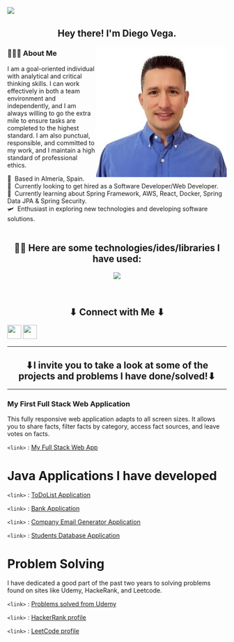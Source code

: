 ![](https://user-images.githubusercontent.com/18350557/176309783-0785949b-9127-417c-8b55-ab5a4333674e.gif)
<h2 align="center">Hey there! I'm Diego Vega.</h2>
<img align="right" src="https://github.com/DiegoVega87/Diego_Vega/blob/main/DvPic.jpeg" width="300">
<h3 align="left"> 👨🏻‍💻 About Me </h3>
<p aling="left">
 I am a goal-oriented individual with
 analytical and critical thinking skills.
 I can work effectively in both a team
 environment and independently, and I am
 always willing to go the extra mile to
 ensure tasks are completed to the highest
 standard. I am also punctual, responsible,
 and committed to my work, and I maintain a
 high standard of professional ethics.
</p>
🌱 &nbsp;Based in Almería, Spain.<br>
💼 &nbsp;Currently looking to get hired as a Software Developer/Web Developer.<br>
🔭 &nbsp;Currently learning about Spring Framework, AWS, React, Docker, Spring Data JPA & Spring Security.<br>
🛩 &nbsp;Enthusiast in exploring new technologies and developing software solutions.<br>
<br>
<h2 align="center">
  👷🏼 Here are some technologies/ides/libraries I have used:
</h2>
<p align="center">
<a href="https://skillicons.dev">
    <img src="https://skillicons.dev/icons?i=java,python,git,docker,jenkins,azure,postgresql,mysql,php,r,eclipse,vscode,github,idea,sqlite,html,css,javascript" />
  </a>
</p>
 </br>

 <h2 align="center">⬇ Connect with Me ⬇</h2>
 <p align="left"> <a href="https://www.github.com/DiegoVega87" target="_blank" rel="noreferrer"><img src="https://raw.githubusercontent.com/danielcranney/readme-generator/main/public/icons/socials/github.svg" width="32" height="32" /></a> <a href="https://www.linkedin.com/in/diegovega87" target="_blank" rel="noreferrer"><img src="https://raw.githubusercontent.com/danielcranney/readme-generator/main/public/icons/socials/linkedin.svg" width="32" height="32" /></a></p>
 
 ---


<h2 align="center">⬇I invite you to take a look at some of the projects and problems I have done/solved!⬇</h2>

---
 
### My First Full Stack Web Application

This fully responsive web application adapts to all screen sizes. It allows you to share facts, filter facts by category, access fact sources,
and leave votes on facts.

`<link>` : <a href="https://myfirstfullstackwebapp.netlify.app/" target="_blank">My Full Stack Web App</a>


# Java Applications I have developed

`<link>` : <a href="https://github.com/DiegoVega87/TodoList/tree/main#todo-list-application" target="_blank"> ToDoList Application </a>

`<link>` : <a href="https://github.com/DiegoVega87/BankApplication#bank-application" target="_blank"> Bank Application</a>

`<link>` : <a href="https://github.com/DiegoVega87/Email-Application#email-application" target="_blank"> Company Email Generator Application</a>

`<link>` : <a href="https://github.com/DiegoVega87/StudentDatabaseApp?tab=readme-ov-file#student-database-application" target="_blank"> Students Database Application </a>

# Problem Solving

I have dedicated a good part of the past two years to solving problems found on sites like Udemy, HackeRank, and Leetcode.

`<link>` : <a href="https://github.com/stars/DiegoVega87/lists/practice-problems-for-interviews" target="_blank"> Problems solved from Udemy</a>

`<link>` : <a href="https://www.hackerrank.com/profile/Diego_V87" target="_blank">HackerRank profile </a>

`<link>` : <a href="https://leetcode.com/Dvega87/" target="_blank"> LeetCode profile</a>


